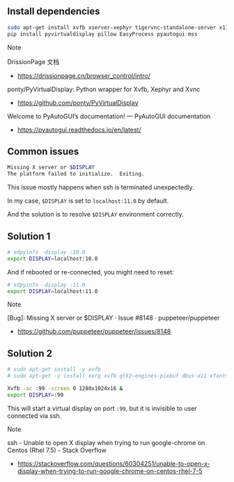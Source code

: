 ## Install dependencies

```sh
sudo apt-get install xvfb xserver-xephyr tigervnc-standalone-server x11-utils gnumeric
pip install pyvirtualdisplay pillow EasyProcess pyautogui mss
```

> [!NOTE]
> DrissionPage 文档
> * https://drissionpage.cn/browser_control/intro/
> 
> ponty/PyVirtualDisplay: Python wrapper for Xvfb, Xephyr and Xvnc
> * https://github.com/ponty/PyVirtualDisplay
> 
> Welcome to PyAutoGUI’s documentation! — PyAutoGUI documentation
> * https://pyautogui.readthedocs.io/en/latest/


## Common issues

```sh
Missing X server or $DISPLAY
The platform failed to initialize.  Exiting.
```

This issue mostly happens when ssh is terminated unexpectedly.

In my case, `$DISPLAY` is set to `localhost:11.0` by default.

And the solution is to resolve `$DISPLAY` environment correctly.


## Solution 1

```sh
# xdpyinfo -display :10.0
export DISPLAY=localhost:10.0
```

And if rebooted or re-connected, you might need to reset:

```sh
# xdpyinfo -display :11.0
export DISPLAY=localhost:11.0
```

> [!NOTE]
> [Bug]: Missing X server or $DISPLAY · Issue #8148 · puppeteer/puppeteer
>   * https://github.com/puppeteer/puppeteer/issues/8148

## Solution 2

```sh
# sudo apt-get install -y xvfb
# sudo apt-get -y install xorg xvfb gtk2-engines-pixbuf dbus-x11 xfonts-base xfonts-100dpi xfonts-75dpi xfonts-cyrillic xfonts-scalable
```

```sh
Xvfb -ac :99 -screen 0 1280x1024x16 &
export DISPLAY=:99
```

This will start a virtual display on port `:99`, but it is invisible to user connected via ssh.

> [!NOTE] 
> ssh - Unable to open X display when trying to run google-chrome on Centos (Rhel 7.5) - Stack Overflow
>   * https://stackoverflow.com/questions/60304251/unable-to-open-x-display-when-trying-to-run-google-chrome-on-centos-rhel-7-5
